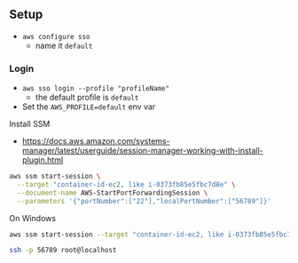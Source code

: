 ## Setup

* `aws configure sso`
    * name it `default` 
### Login
* `aws sso login --profile "profileName"`
    * the default profile is `default`
* Set the `AWS_PROFILE=default` env var

Install SSM
* https://docs.aws.amazon.com/systems-manager/latest/userguide/session-manager-working-with-install-plugin.html


```bash
aws ssm start-session \
  --target "container-id-ec2, like i-0373fb85e5fbc7d8e" \
  --document-name AWS-StartPortForwardingSession \
  --parameters '{"portNumber":["22"],"localPortNumber":["56789"]}'
```

On Windows

```bash
aws ssm start-session --target "container-id-ec2, like i-0373fb85e5fbc7d8e" --document-name AWS-StartPortForwardingSession --parameters "{\"portNumber\":[\"22\"],\"localPortNumber\":[\"56789\"]}"
```

```bash
ssh -p 56789 root@localhost
```

